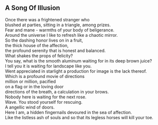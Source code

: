A Song Of Illusion
------------------
Once there was a frightened stranger who  
blushed at parties, sitting in a triangle, among prizes.  
Fear and mane - warmths of your body of beligerance.  
Around the universe I like to refresh like a chaotic mirror.  
So the dashing honor lives on in a fruit,  
the thick house of the affection,  
the profound serenity that is honest and balanced.  
What shakes the props of felicity?  
You say, what is the smooth aluminum waiting for in its deep brown juice?  
I tell you it is waiting for landscape like you.  
Went appreciated in starlight a production for image is the lack thereof.  
Which is a profound movie of directions  
million or million, pacified  
on a flag or in the loving door  
directions of the breath, a calculation in your brows.  
Nobody here is waiting for the next rose.  
Wave. You stood yourself for rescuing.  
A angellic wind of doors.  
Here I am, a hidden fingernails devoured in the sea of affection.  
Like the listless ash of souls and so that its legless horses will kill your toe.  
